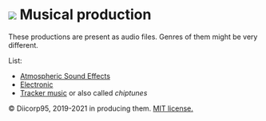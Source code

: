 # ![](https://win98icons.alexmeub.com/icons/png/computer_musical_keyboard-2.png)&nbsp;Musical production
These productions are present as audio files. Genres of them might be very different.

List:
* [Atmospheric Sound Effects](https://github.com/Diicorp95/Diicorp95/tree/main/production/music/asfx/README.md)
* [Electronic](https://github.com/Diicorp95/Diicorp95/blob/main/production/music/electronic/README.md)
* [Tracker music](https://github.com/Diicorp95/Diicorp95/blob/tree/production/music/tracker/README.md) or also called *chiptunes*

:copyright: Diicorp95, 2019-2021 in producing them. [MIT license.](https://diicorp95.mit-license.org)
